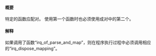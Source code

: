 #### 概要
特定的函数应配对。 使用第一个函数时也必须使用成对中的第二个。

#### 解释
如果调用了函数“irq_of_parse_and_map”，则在程序执行过程中必须调用相应的“irq_dispose_mapping”。